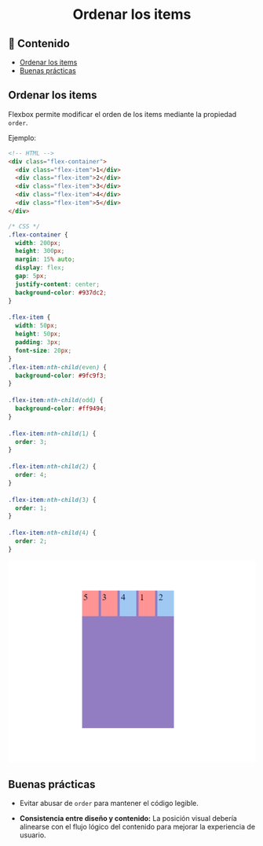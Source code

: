 <h1 align="center">Ordenar los items</h1>

<h2>📑 Contenido</h2>

- [Ordenar los items](#ordenar-los-items)
- [Buenas prácticas](#buenas-prácticas)

## Ordenar los items

Flexbox permite modificar el orden de los items mediante la propiedad `order`.

Ejemplo:

```html
<!-- HTML -->
<div class="flex-container">
  <div class="flex-item">1</div>
  <div class="flex-item">2</div>
  <div class="flex-item">3</div>
  <div class="flex-item">4</div>
  <div class="flex-item">5</div>
</div>
```

```css
/* CSS */
.flex-container {
  width: 200px;
  height: 300px;
  margin: 15% auto;
  display: flex;
  gap: 5px;
  justify-content: center;
  background-color: #937dc2;
}

.flex-item {
  width: 50px;
  height: 50px;
  padding: 3px;
  font-size: 20px;
}
.flex-item:nth-child(even) {
  background-color: #9fc9f3;
}

.flex-item:nth-child(odd) {
  background-color: #ff9494;
}

.flex-item:nth-child(1) {
  order: 3;
}

.flex-item:nth-child(2) {
  order: 4;
}

.flex-item:nth-child(3) {
  order: 1;
}

.flex-item:nth-child(4) {
  order: 2;
}
```

![Flex](./img/order.png)

## Buenas prácticas

- Evitar abusar de `order` para mantener el código legible.

- **Consistencia entre diseño y contenido:** La posición visual debería alinearse con el flujo lógico del contenido para mejorar la experiencia de usuario.
